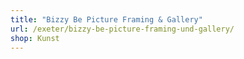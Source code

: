 ```yaml
---
title: "Bizzy Be Picture Framing & Gallery"
url: /exeter/bizzy-be-picture-framing-und-gallery/
shop: Kunst
---
```

